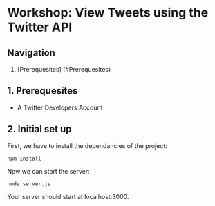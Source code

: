 # Workshop: View Tweets using the Twitter API
## Navigation
1. [Prerequesites] (#Prerequesites)

## 1. Prerequesites
* A Twitter Developers Account

## 2. Initial set up
First, we have to install the dependancies of the project: 

``npm install``

Now we can start the server:

``node server.js``

Your server should start at localhost:3000.
